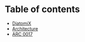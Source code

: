 # Table of contents

* [DiatomiX](README.md)
* [Architecture](architecture.md)
* [ARC 0017](arc-0017.md)

